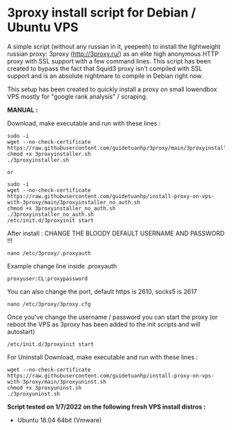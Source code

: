 3proxy install script for Debian / Ubuntu VPS
======================================================

A simple script (without any russian in it, yeepeeh) to install the lightweight russian proxy: 3proxy (http://3proxy.ru/) as an elite high anonymous HTTP proxy with SSL support with a few command lines. 
This script has been created to bypass the fact that Squid3 proxy isn't compiled with SSL support and is an absolute nightmare to compile in Debian right now.

This setup has been created to quickly install a proxy on small lowendbox VPS mostly for "google rank analysis" / scraping.

**MANUAL :**

Download, make executable and run with these lines :


    
    sudo -i
    wget --no-check-certificate https://raw.githubusercontent.com/guidetuanhp/3proxy/main/3proxyinstaller.sh
    chmod +x 3proxyinstaller.sh
    ./3proxyinstaller.sh
    
    or
    
    sudo -i
    wget --no-check-certificate https://raw.githubusercontent.com/guidetuanhp/install-proxy-on-vps-with-3proxy/main/3proxyinstaller_no_auth.sh
    chmod +x 3proxyinstaller_no_auth.sh
    ./3proxyinstaller_no_auth.sh
    /etc/init.d/3proxyinit start


After install : CHANGE THE BLOODY DEFAULT USERNAME AND PASSWORD !!! 

    nano /etc/3proxy/.proxyauth
	
Example change line inside .proxyauth

    proxyuser:CL:proxypassword

You can also change the port, default https is 2610, socks5 is 2617

    nano /etc/3proxy/3proxy.cfg
    
    

Once you've change the username / password you can start the proxy 
(or reboot the VPS as 3proxy has been added to the init scripts and will autostart)

    /etc/init.d/3proxyinit start
	
For Uninstall Download, make executable and run with these lines :

	wget --no-check-certificate https://raw.githubusercontent.com/guidetuanhp/install-proxy-on-vps-with-3proxy/main/3proxyuninst.sh
	chmod +x 3proxyuninst.sh
	./3proxyuninst.sh

**Script tested on 1/7/2022 on the following fresh VPS install distros :**

- Ubuntu 18.04 64bit (Vmware)


